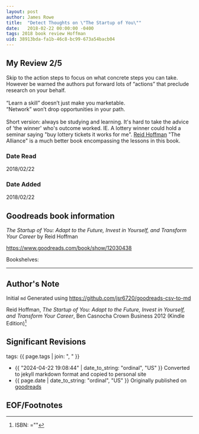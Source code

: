 ```yaml
---
layout: post
author: James Rowe
title:  "Detect Thoughts on \"The Startup of You\""
date:   2018-02-22 00:00:00 -0400
tags: 2018 book review Hoffman 
uid: 38913bda-fa1b-46c8-bc99-673a54bacb04
---
```




## My Review 2/5

Skip to the action steps to focus on what concrete steps you can take. However be warned the authors put forward lots of “actions” that preclude research on your behalf. <br/><br/>“Learn a skill” doesn’t just make you marketable. <br/>“Network” won’t drop opportunities in your path.<br/><br/>Short version: always be studying and learning. It's hard to take the advice of 'the winner' who's outcome worked. IE. A lottery winner could hold a seminar saying "buy lottery tickets it works for me". [Reid Hoffman](https://www.goodreads.com/author/show/5039437) "The Alliance" is a much better book encompassing the lessons in this book.

### Date Read
2018/02/22

### Date Added
2018/02/22

## Goodreads book information

*The Startup of You: Adapt to the Future, Invest in Yourself, and Transform Your Career* by Reid Hoffman

https://www.goodreads.com/book/show/12030438

Bookshelves: 

---

## Author's Note

Initial `md` Generated using https://github.com/jsr6720/goodreads-csv-to-md

Reid Hoffman, *The Startup of You: Adapt to the Future, Invest in Yourself, and Transform Your Career*, Ben Casnocha Crown Business 2012 (Kindle Edition)[^1]

## Significant Revisions

tags: {{ page.tags | join: ", " }} <!-- todo move this somewhere -->

- {{ "2024-04-22 19:08:44" | date_to_string: "ordinal", "US" }} Converted to jekyll markdown format and copied to personal site
- {{ page.date | date_to_string: "ordinal", "US" }} Originally published on [goodreads](https://www.goodreads.com)

## EOF/Footnotes

[^1]: ISBN: =""
